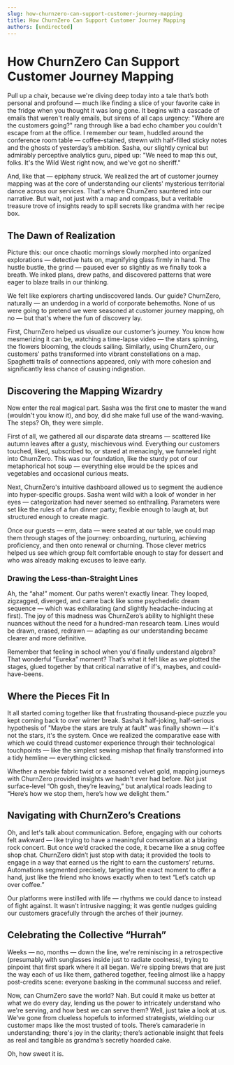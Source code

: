 ```yaml
---
slug: how-churnzero-can-support-customer-journey-mapping
title: How ChurnZero Can Support Customer Journey Mapping
authors: [undirected]
---
```



# How ChurnZero Can Support Customer Journey Mapping

Pull up a chair, because we're diving deep today into a tale that’s both personal and profound — much like finding a slice of your favorite cake in the fridge when you thought it was long gone. It begins with a cascade of emails that weren't really emails, but sirens of all caps urgency: "Where are the customers going?" rang through like a bad echo chamber you couldn't escape from at the office. I remember our team, huddled around the conference room table — coffee-stained, strewn with half-filled sticky notes and the ghosts of yesterday’s ambition. Sasha, our slightly cynical but admirably perceptive analytics guru, piped up: "We need to map this out, folks. It's the Wild West right now, and we've got no sheriff."

And, like that — epiphany struck. We realized the art of customer journey mapping was at the core of understanding our clients' mysterious territorial dance across our services. That's where ChurnZero sauntered into our narrative. But wait, not just with a map and compass, but a veritable treasure trove of insights ready to spill secrets like grandma with her recipe box. 

## The Dawn of Realization

Picture this: our once chaotic mornings slowly morphed into organized explorations — detective hats on, magnifying glass firmly in hand. The hustle bustle, the grind — paused ever so slightly as we finally took a breath. We inked plans, drew paths, and discovered patterns that were eager to blaze trails in our thinking.

We felt like explorers charting undiscovered lands. Our guide? ChurnZero, naturally — an underdog in a world of corporate behemoths. None of us were going to pretend we were seasoned at customer journey mapping, oh no — but that's where the fun of discovery lay.

First, ChurnZero helped us visualize our customer’s journey. You know how mesmerizing it can be, watching a time-lapse video — the stars spinning, the flowers blooming, the clouds sailing. Similarly, using ChurnZero, our customers' paths transformed into vibrant constellations on a map. Spaghetti trails of connections appeared, only with more cohesion and significantly less chance of causing indigestion.

## Discovering the Mapping Wizardry

Now enter the real magical part. Sasha was the first one to master the wand (wouldn't you know it), and boy, did she make full use of the wand-waving. The steps? Oh, they were simple.

First of all, we gathered all our disparate data streams — scattered like autumn leaves after a gusty, mischievous wind. Everything our customers touched, liked, subscribed to, or stared at menacingly, we funneled right into ChurnZero. This was our foundation, like the sturdy pot of our metaphorical hot soup — everything else would be the spices and vegetables and occasional curious meats.

Next, ChurnZero's intuitive dashboard allowed us to segment the audience into hyper-specific groups. Sasha went wild with a look of wonder in her eyes — categorization had never seemed so enthralling. Parameters were set like the rules of a fun dinner party; flexible enough to laugh at, but structured enough to create magic.

Once our guests — erm, data — were seated at our table, we could map them through stages of the journey: onboarding, nurturing, achieving proficiency, and then onto renewal or churning. Those clever metrics helped us see which group felt comfortable enough to stay for dessert and who was already making excuses to leave early. 

### Drawing the Less-than-Straight Lines

Ah, the “aha!” moment. Our paths weren't exactly linear. They looped, zigzagged, diverged, and came back like some psychedelic dream sequence — which was exhilarating (and slightly headache-inducing at first). The joy of this madness was ChurnZero’s ability to highlight these nuances without the need for a hundred-man research team. Lines would be drawn, erased, redrawn — adapting as our understanding became clearer and more definitive.

Remember that feeling in school when you'd finally understand algebra? That wonderful “Eureka” moment? That’s what it felt like as we plotted the stages, glued together by that critical narrative of if's, maybes, and could-have-beens. 

## Where the Pieces Fit In

It all started coming together like that frustrating thousand-piece puzzle you kept coming back to over winter break. Sasha’s half-joking, half-serious hypothesis of "Maybe the stars are truly at fault" was finally shown — it's not the stars, it's the system. Once we realized the comparative ease with which we could thread customer experience through their technological touchpoints — like the simplest sewing mishap that finally transformed into a tidy hemline — everything clicked.

Whether a newbie fabric twist or a seasoned velvet gold, mapping journeys with ChurnZero provided insights we hadn't ever had before. Not just surface-level “Oh gosh, they’re leaving,” but analytical roads leading to “Here’s how we stop them, here’s how we delight them.” 

## Navigating with ChurnZero’s Creations

Oh, and let's talk about communication. Before, engaging with our cohorts felt awkward — like trying to have a meaningful conversation at a blaring rock concert. But once we’d cracked the code, it became like a snug coffee shop chat. ChurnZero didn’t just stop with data; it provided the tools to engage in a way that earned us the right to earn the customers’ returns. Automations segmented precisely, targeting the exact moment to offer a hand, just like the friend who knows exactly when to text “Let’s catch up over coffee.”

Our platforms were instilled with life — rhythms we could dance to instead of fight against. It wasn't intrusive nagging; it was gentle nudges guiding our customers gracefully through the arches of their journey. 

## Celebrating the Collective “Hurrah”

Weeks — no, months — down the line, we're reminiscing in a retrospective (presumably with sunglasses inside just to radiate coolness), trying to pinpoint that first spark where it all began. We're sipping brews that are just the way each of us like them, gathered together, feeling almost like a happy post-credits scene: everyone basking in the communal success and relief.

Now, can ChurnZero save the world? Nah. But could it make us better at what we do every day, lending us the power to intricately understand who we're serving, and how best we can serve them? Well, just take a look at us. We’ve gone from clueless hopefuls to informed strategists, wielding our customer maps like the most trusted of tools. There’s camaraderie in understanding; there's joy in the clarity; there’s actionable insight that feels as real and tangible as grandma’s secretly hoarded cake.

Oh, how sweet it is.